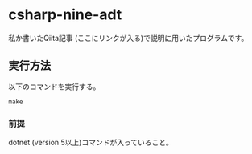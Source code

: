 # csharp-nine-adt

私か書いたQiita記事 (ここにリンクが入る)で説明に用いたプログラムです。

## 実行方法

以下のコマンドを実行する。

`make`

### 前提

dotnet (version 5以上)コマンドが入っていること。
